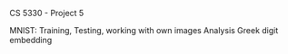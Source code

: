 CS 5330 - Project 5

MNIST: Training, Testing, working with own images
Analysis
Greek digit embedding
